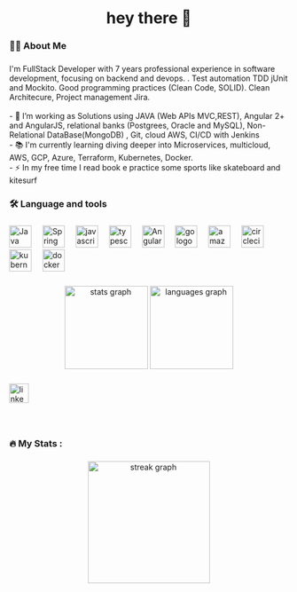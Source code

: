 
<!--
**ewtm/ewtm** is a ✨ _special_ ✨ repository because its `README.md` (this file) appears on your GitHub profile.

Here are some ideas to get you started:

- 🔭 I’m currently working on ...
- 🌱 I’m currently learning ...
- 👯 I’m looking to collaborate on ...
- 🤔 I’m looking for help with ...
- 💬 Ask me about ...
- 📫 How to reach me: ...
- 😄 Pronouns: ...
- ⚡ Fun fact: ...
-->

###

<h1 align="center">hey there 👋</h1>

###

<h3 align="left">👩‍💻  About Me</h3>

###

<p align="left">
I'm FullStack Developer with 7 years professional experience in software development, focusing on backend and devops. . Test automation TDD jUnit and Mockito. Good programming practices (Clean Code, SOLID). Clean Architecure, Project management Jira.
<br>
<br>- 🔭 I’m working as Solutions using JAVA (Web APIs MVC,REST), Angular 2+ and AngularJS, relational banks (Postgrees, Oracle and MySQL), Non-Relational DataBase(MongoDB) , Git, cloud AWS, CI/CD with Jenkins
<br>- 📚 I'm currently learning diving deeper into Microservices, multicloud, AWS, GCP, Azure, Terraform, Kubernetes, Docker.
<br>- ⚡ In my free time I read book e practice some sports like skateboard and kitesurf
</p>

###

<h3 align="left">🛠 Language and tools</h3>

###

<div align="left">
  <img src="https://www.svgrepo.com/show/184143/java.svg" height="40" alt="Java"  />
  <img width="12" />
  <img src="https://img.icons8.com/color/600/spring-logo.png" height="40" alt="Spring boot"  />
  <img width="12" />
  <img src="https://cdn.jsdelivr.net/gh/devicons/devicon/icons/javascript/javascript-original.svg" height="40" alt="javascript logo"  />
  <img width="12" />
  <img src="https://cdn.jsdelivr.net/gh/devicons/devicon/icons/typescript/typescript-original.svg" height="40" alt="typescript logo"  />
  <img width="12" />
  <img src="https://w7.pngwing.com/pngs/270/596/png-transparent-angular-logo-logos-logos-and-brands-icon.png" height="40" alt="Angular"  />
  <img width="12" />
  <img src="https://cdn.jsdelivr.net/gh/devicons/devicon/icons/go/go-original-wordmark.svg" height="40" alt="go logo"  />
  <img width="12" />
  <img src="https://cdn.jsdelivr.net/gh/devicons/devicon/icons/amazonwebservices/amazonwebservices-line-wordmark.svg" height="40" alt="amazonwebservices logo"  />
  <img width="12" />
  <img src="https://cdn.jsdelivr.net/gh/devicons/devicon/icons/circleci/circleci-plain.svg" height="40" alt="circleci logo"  />
  <img width="12" />
  <img src="https://cdn.jsdelivr.net/gh/devicons/devicon/icons/kubernetes/kubernetes-plain.svg" height="40" alt="kubernetes logo"  />
  <img width="12" />
  <img src="https://cdn.jsdelivr.net/gh/devicons/devicon/icons/docker/docker-plain-wordmark.svg" height="40" alt="docker logo"  />
 
</div>

###

<div align="center">
  <img src="https://github-readme-stats.vercel.app/api?username=ewtm&hide_title=false&hide_rank=false&show_icons=true&include_all_commits=true&count_private=true&disable_animations=false&theme=dracula&locale=en&hide_border=false" height="150" alt="stats graph"  />
  <img src="https://github-readme-stats.vercel.app/api/top-langs?username=ewtm&locale=en&hide_title=false&layout=compact&card_width=320&langs_count=5&theme=dracula&hide_border=false" height="150" alt="languages graph"  />
</div>

###



<div align="left">
  <img src="https://img.shields.io/static/v1?message=LinkedIn&logo=linkedin&label=&color=0077B5&logoColor=white&labelColor=&style=for-the-badge" height="35" alt="linkedin logo"  />
</div>

###

<br clear="both">
<!--
<img src="https://raw.githubusercontent.com/maurodesouza/maurodesouza/output/snake.svg" alt="Snake animation" /> -->



<h3 align="left">🔥   My Stats :</h3>

###


<div align="center">
  <img src="https://streak-stats.demolab.com?user=ewtm&locale=en&mode=daily&theme=dark&hide_border=false&border_radius=5&order=3" height="220" alt="streak graph"  />
</div>

###
